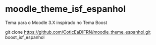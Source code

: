# moodle_theme_isf_espanhol
Tema para o Moodle 3.X inspirado no Tema Boost

git clone https://github.com/CoticEaDIFRN/moodle_theme_espanhol.git boost_isf_espanhol
